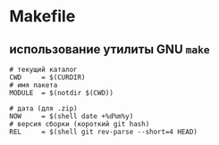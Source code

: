# Makefile
## использование утилиты GNU `make`

```make
# текущий каталог
CWD     = $(CURDIR)
# имя пакета
MODULE  = $(notdir $(CWD))

# дата (для .zip)
NOW     = $(shell date +%d%m%y)
# версия сборки (короткий git hash)
REL     = $(shell git rev-parse --short=4 HEAD)

```
